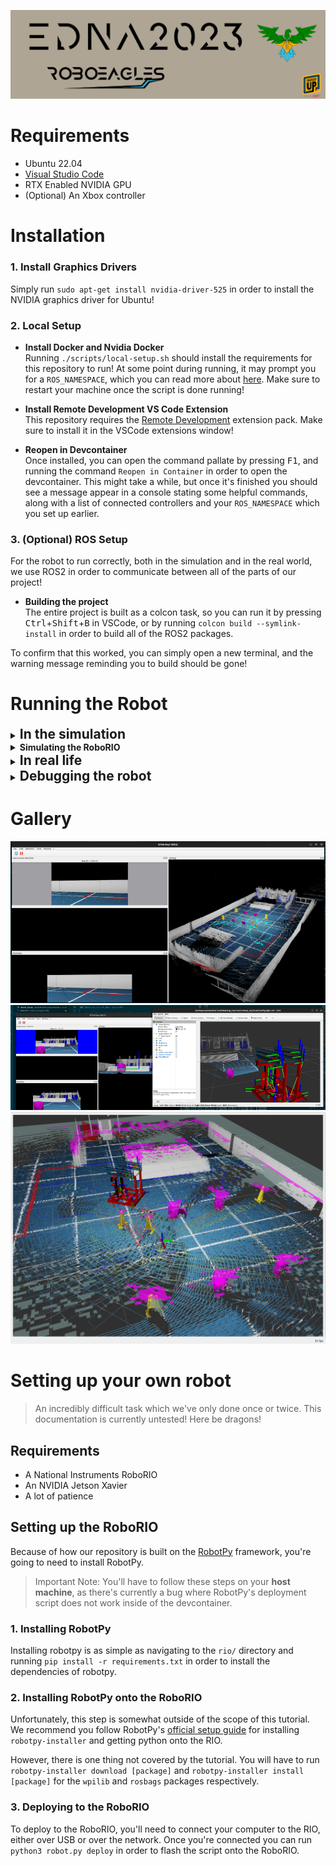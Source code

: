 ![Edna2023, presented by FIRST teeam 4828: RoboEagles](./Logo.png)

# Requirements
- Ubuntu 22.04
- [Visual Studio Code](https://code.visualstudio.com/)
- RTX Enabled NVIDIA GPU
- (Optional) An Xbox controller

# Installation

### 1. Install Graphics Drivers
Simply run `sudo apt-get install nvidia-driver-525` in order to install the NVIDIA graphics driver for Ubuntu!

### 2. Local Setup
- **Install Docker and Nvidia Docker**  
Running `./scripts/local-setup.sh` should install the requirements for this repository to run! At some point during running, it may prompt you for a `ROS_NAMESPACE`, which you can read more about [here](https://docs.ros.org/en/foxy/Tutorials/Intermediate/Launch/Using-ROS2-Launch-For-Large-Projects.html#namespaces). Make sure to restart your machine once the script is done running!

- **Install Remote Development VS Code Extension**  
This repository requires the [Remote Development](https://marketplace.visualstudio.com/items?itemName=ms-vscode-remote.vscode-remote-extensionpack) extension pack. Make sure to install it in the VSCode extensions window!

- **Reopen in Devcontainer**  
Once installed, you can open the command pallate by pressing <kbd>F1</kbd>, and running the command `Reopen in Container` in order to open the devcontainer. This might take a while, but once it's finished you should see a message appear in a console stating some helpful commands, along with a list of connected controllers and your `ROS_NAMESPACE` which you set up earlier.

### 3. (Optional) ROS Setup
For the robot to run correctly, both in the simulation and in the real world, we use ROS2 in order to communicate between all of the parts of our project!
- **Building the project**  
The entire project is built as a colcon task, so you can run it by pressing <kbd>Ctrl</kbd>+<kbd>Shift</kbd>+<kbd>B</kbd> in VSCode, or by running `colcon build --symlink-install` in order to build all of the ROS2 packages.

To confirm that this worked, you can simply open a new terminal, and the warning message reminding you to build should be gone!



# Running the Robot
<details><summary><b style="font-size:1.5em">In the simulation</b></summary>

### 1. (Optional) Installing Omniverse Server
Omniverse is a NVIDIA product which allows for programs to cache their information quickly and reliably. It's not needed, but can save a lot on load times!
- **Download Omniverse Launcher**  
https://www.nvidia.com/en-us/omniverse/download/

- **Run Omniverse**  
`chmod +x omniverse-launcher-linux.AppImage`  
`./omniverse-launcher-linux.AppImage`

- **Install Cache and Nucleus Server**
Click on the "Exchange" tab, and search for "Cache", which should return only one result. Nucleus Server should already be installing by default. Wait until both are downloaded and installed before continuing.

### 2. Isaac Container Setup
- **Create Shaders**  
Isaac uses RTX heavily in order to accurately render graphics, which takes some powerful shaders. In order to get Isaac to build the shaders, run `isaac-setup` inside the devcontainer in order to start compilation of shaders.
- **Launch Isaac**  
In order to actually start the simulation, just run the command `isaac` inside the devcontainer in order to start Isaac. It might take a while on first launch, but you should see the simulation window pop up eventually.
- **Load the robot**  
As you should be able to see, there's currently nothing *in* Isaac. It should be showing an empty scene with a popup window to the top left labeled "Import URDF" with a button that says "Load". If you press it, you should see the 2023 playing field appear, along with a brightly colored robot in the center!

### 3. Start the simulation
- **Start Isaac**  
Inside of Isaac, you should see a bar with a play button to the left. Click on it, or press <kbd>Space</kbd> in order to start the simulation. If everything works correctly, you should see the robot fall to the ground and be ready for movement!
- **Start the ROS2 Control Node**  
In order to get the robot to move around, you're going to need to plug in a controller and start the control node, something that you can do easily by running `launch isaac` inside the devcontainer.

If all goes well, you'll be able to move the robot around with the joystick! See [Controls]() for more details on how to drive the robot.
</details>

<details><summary><b style="font-size:1em">Simulating the RoboRIO</b></summary>

The National Instruments [RoboRIO](https://www.ni.com/en-us/shop/model/roborio.html) is a required computer for the FRC competitions, and as such, all of our code to physically move robot parts has to be run through it.

In order to run this simulator, you'll have to navigate to the `rio/` before running the following commands.

- **Installing RobotPy**  
First, run `pip install -r requirements.txt` in order to install robotpy and the other dependencies that the simulator needs.
- **Running the sim**  
Once you have the dependencies installed, all you'll have to do is run `python3 robot.py sim` to open the RoboRIO simulator.

To read more on the simulator, check out their docs [here](https://robotpy.readthedocs.io/en/stable/guide/simulator.html)!
</details>

<details><summary><b style="font-size:1.5em">In real life</b></summary>

### 1. Setting up the robot
If you want to actually set up the robot, check out [Setting up the Robot]() in order to get the onboard coprocessor running.

However, for debugging purposes, sometimes its easier to bypass this.

- **Running the Robot**  
To run the robot code, make sure you're connected to your robots' network, and run the command `launch real` inside the devcontianer in order to start the robot code.

In order to debug and visualize the robot remotely, we use [rviz](https://github.com/ros2/rviz) in order to view joint poses and other ROS information published from the robot.

- **Starting rviz**  
Luckily, we have another quick launch in order to start a preconfigured rviz, so you can simply open a new terminal (separate from the one running `launch real`), and run `launch rviz`. This should open up a new rviz window with the robot inside. You may need to change some of the namespaces in the window, as when running the real robot, the namespace will switch to be `real` instead of whatever you entered in the setup script.

### 2. Driving the Robot
When it comes to driving the robot, you'll need a Driver Station, which we have two separate options to use.
- **NI Driver Station**  
In order to run your robot during the competition, you'll need the official National Instruments Driver Station, with all alternatives being disallowed during competitions. For this, you're going to have to have a separate computer running Windows in order to install the [FRC Game Tools](https://www.ni.com/en-us/support/downloads/drivers/download.frc-game-tools.html), which installs the Driver Station as a part of it.
- **Conductor**  
Despite the National Instruments driver station being the only officially supported Driver, there are some community made alternatives that you can use! We recommend using [Conductor](https://github.com/Redrield/Conductor), as it's one of the most feature complete community alternatives out there, and runs fully on linux, meaning that you don't need a separate computer, and you can run everything on just one computer!

Once you have a driver station setup, you should be able to enable teleop mode with an Xbox controller connected, and the robot should move when you move the joystick! See [Controls]() for more details on how to drive the robot.
</details>

<details><summary><b style="font-size:1.5em">Debugging the robot</b></summary>

In order to debug the robot, we built our own debugger in Python and PyQT!

### 1. Launching the debugger  
Simply run `launch rio-debug` in order to open the debugger!

### 2. Using the debugger
- **Reading in published joint states**  
The joint states that are published from the robot to your computer are represented by the slider bars and buttons. Buttons are a togglable state where the output should be one of two values, whereas the sliders are joints where the output should be one of a range of values, usually used for wheels or other motors.  
You can tell the current joint state from the robot by looking at the top slider bar, as it will reflect the actual position of the joint on the robot. For the buttons, the color of the button represents the stater of the joint, with green meaning that the state from the robot is the same as the current state from your computer, and yellow meaning that they are not the same.  
You can also tell the states of the joints based on the boxes to the left of them, which should contain the exact numbers recieved from ROS.
- **Publishing out your own joint commands**  
To publish out your own joint commands, simply use the bottom slider, or click on the buttons in order to edit the joint state being broadcast out to the robot!
</details>

# Gallery

![vslam2](./docs/isaac-slam2.png)
![vslam3](./docs/isaac-slam3.png)
![vslam1](./docs/isaac-slam.png)


# Setting up your own robot
> An incredibly difficult task which we've only done once or twice. This documentation is currently untested! Here be dragons!
## Requirements
- A National Instruments RoboRIO
- An NVIDIA Jetson Xavier
- A lot of patience

## Setting up the RoboRIO
Because of how our repository is built on the [RobotPy](https://robotpy.readthedocs.io/) framework, you're going to need to install RobotPy.

> Important Note: You'll have to follow these steps on your **host machine**, as there's currently a bug where RobotPy's deployment script does not work inside of the devcontainer.

### 1. Installing RobotPy
Installing robotpy is as simple as navigating to the `rio/` directory and running `pip install -r requirements.txt` in order to install the dependencies of robotpy.

### 2. Installing RobotPy onto the RoboRIO
Unfortunately, this step is somewhat outside of the scope of this tutorial. We recommend you follow RobotPy's [official setup guide](https://robotpy.readthedocs.io/en/stable/install/robot.html) for installing `robotpy-installer` and getting python onto the RIO.

However, there is one thing not covered by the tutorial. You will have to run `robotpy-installer download [package]` and `robotpy-installer install [package]` for the `wpilib` and `rosbags` packages respectively.

### 3. Deploying to the RoboRIO  
To deploy to the RoboRIO, you'll need to connect your computer to the RIO, either over USB or over the network. Once you're connected you can run `python3 robot.py deploy` in order to flash the script onto the RoboRIO.